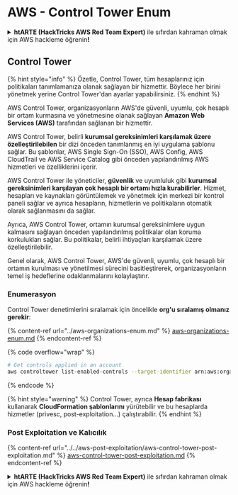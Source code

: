 # AWS - Control Tower Enum

<details>

<summary><strong>htARTE (HackTricks AWS Red Team Expert)</strong> ile sıfırdan kahraman olmak için AWS hackleme öğrenin<strong>!</strong></summary>

HackTricks'ı desteklemenin diğer yolları:

* Şirketinizi HackTricks'te **reklamınızı görmek** veya **HackTricks'i PDF olarak indirmek** için [**ABONELİK PLANLARI**](https://github.com/sponsors/carlospolop)'na göz atın!
* [**Resmi PEASS & HackTricks ürünlerini**](https://peass.creator-spring.com) edinin
* Özel [**NFT'lerden**](https://opensea.io/collection/the-peass-family) oluşan koleksiyonumuz [**The PEASS Family**](https://opensea.io/collection/the-peass-family)'i keşfedin
* 💬 [**Discord grubuna**](https://discord.gg/hRep4RUj7f) veya [**telegram grubuna**](https://t.me/peass) **katılın** veya **Twitter** 🐦 [**@hacktricks_live**](https://twitter.com/hacktricks_live)'ı **takip edin**.
* **Hacking hilelerinizi** [**HackTricks**](https://github.com/carlospolop/hacktricks) ve [**HackTricks Cloud**](https://github.com/carlospolop/hacktricks-cloud) github reposuna **PR göndererek** paylaşın.

</details>

## Control Tower

{% hint style="info" %}
Özetle, Control Tower, tüm hesaplarınız için politikaları tanımlamanıza olanak sağlayan bir hizmettir. Böylece her birini yönetmek yerine Control Tower'dan ayarlar yapabilirsiniz.
{% endhint %}

AWS Control Tower, organizasyonların AWS'de güvenli, uyumlu, çok hesaplı bir ortam kurmasına ve yönetmesine olanak sağlayan **Amazon Web Services (AWS)** tarafından sağlanan bir hizmettir.

AWS Control Tower, belirli **kurumsal gereksinimleri karşılamak üzere özelleştirilebilen** bir dizi önceden tanımlanmış en iyi uygulama şablonu sağlar. Bu şablonlar, AWS Single Sign-On (SSO), AWS Config, AWS CloudTrail ve AWS Service Catalog gibi önceden yapılandırılmış AWS hizmetleri ve özelliklerini içerir.

AWS Control Tower ile yöneticiler, **güvenlik** ve uyumluluk gibi **kurumsal gereksinimleri karşılayan çok hesaplı bir ortamı hızla kurabilirler**. Hizmet, hesapları ve kaynakları görüntülemek ve yönetmek için merkezi bir kontrol paneli sağlar ve ayrıca hesapların, hizmetlerin ve politikaların otomatik olarak sağlanmasını da sağlar.

Ayrıca, AWS Control Tower, ortamın kurumsal gereksinimlere uygun kalmasını sağlayan önceden yapılandırılmış politikalar olan koruma korkulukları sağlar. Bu politikalar, belirli ihtiyaçları karşılamak üzere özelleştirilebilir.

Genel olarak, AWS Control Tower, AWS'de güvenli, uyumlu, çok hesaplı bir ortamın kurulması ve yönetilmesi sürecini basitleştirerek, organizasyonların temel iş hedeflerine odaklanmalarını kolaylaştırır.

### Enumerasyon

Control Tower denetimlerini sıralamak için öncelikle **org'u sıralamış olmanız gerekir**:

{% content-ref url="../aws-organizations-enum.md" %}
[aws-organizations-enum.md](../aws-organizations-enum.md)
{% endcontent-ref %}

{% code overflow="wrap" %}
```bash
# Get controls applied in an account
aws controltower list-enabled-controls --target-identifier arn:aws:organizations::<acc_id>:ou/<ou-id>
```
{% endcode %}

{% hint style="warning" %}
Control Tower, ayrıca **Hesap fabrikası** kullanarak **CloudFormation şablonlarını** yürütebilir ve bu hesaplarda hizmetler (privesc, post-exploitation...) çalıştırabilir.
{% endhint %}

### Post Exploitation ve Kalıcılık

{% content-ref url="../../aws-post-exploitation/aws-control-tower-post-exploitation.md" %}
[aws-control-tower-post-exploitation.md](../../aws-post-exploitation/aws-control-tower-post-exploitation.md)
{% endcontent-ref %}

<details>

<summary><strong>htARTE (HackTricks AWS Red Team Expert)</strong> ile sıfırdan kahraman olmak için AWS hackleme öğrenin<strong>!</strong></summary>

HackTricks'i desteklemenin diğer yolları:

* Şirketinizi HackTricks'te **reklamınızı görmek** veya **HackTricks'i PDF olarak indirmek** için [**ABONELİK PLANLARI**](https://github.com/sponsors/carlospolop)'na göz atın!
* [**Resmi PEASS & HackTricks ürünlerini**](https://peass.creator-spring.com) edinin
* Özel [**NFT'lerden**](https://opensea.io/collection/the-peass-family) oluşan koleksiyonumuz [**The PEASS Family**](https://opensea.io/collection/the-peass-family)'yi keşfedin
* 💬 [**Discord grubuna**](https://discord.gg/hRep4RUj7f) veya [**telegram grubuna**](https://t.me/peass) **katılın** veya **Twitter** 🐦 [**@hacktricks_live**](https://twitter.com/hacktricks_live)'i **takip edin**.
* **Hacking hilelerinizi** [**HackTricks**](https://github.com/carlospolop/hacktricks) ve [**HackTricks Cloud**](https://github.com/carlospolop/hacktricks-cloud) github reposuna **PR göndererek** paylaşın.

</details>
